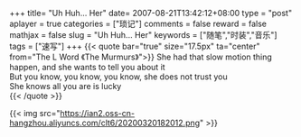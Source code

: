 +++
title= "Uh Huh... Her"
date= 2007-08-21T13:42:12+08:00
type = "post"
aplayer = true
categories = ["琐记"]
comments = false
reward = false
mathjax = false
slug = "Uh Huh... Her"
keywords = ["随笔","时装","音乐"]
tags = ["速写"]
+++
{{< quote bar="true" size="17.5px"  ta="center" from="The L Word 《The Murmurs》">}}
She had that slow motion thing happen, and she wants to tell you about it<br>
But you know, you know, you know, she does not trust you<br>
She knows all you are is lucky<br>
{{< /quote >}}
<!--more-->

{{< img src="https://ian2.oss-cn-hangzhou.aliyuncs.com/clt6/20200320182012.png" >}}